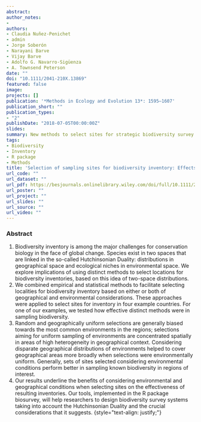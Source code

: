 ```yaml
---
abstract: 
author_notes:
-
authors:
- Claudia Nuñez-Penichet
- admin
- Jorge Soberón
- Narayani Barve
- Vijay Barve
- Adolfo G. Navarro-Sigüenza
- A. Townsend Peterson
date: ""
doi: "10.1111/2041-210X.13869"
featured: false
image:
projects: []
publication: '*Methods in Ecology and Evolution 13*: 1595–1607'
publication_short: ""
publication_types:
- "2"
publishDate: "2018-07-05T00:00:00Z"
slides: 
summary: New methods to select sites for strategic biodiversity survey.
tags:
- Biodiversity
- Inventory
- R package
- Methods
title: 'Selection of sampling sites for biodiversity inventory: Effects of environmental and geographical considerations'
url_code: ""
url_dataset: ""
url_pdf: https://besjournals.onlinelibrary.wiley.com/doi/full/10.1111/2041-210X.13869
url_poster: ""
url_project: ""
url_slides: ""
url_source: ""
url_video: ""
---
```


### Abstract

1. Biodiversity inventory is among the major challenges for conservation biology in the face of global change. Species exist in two spaces that are linked in the so-called Hutchinsonian Duality: distributions in geographical space and ecological niches in environmental space. We explore implications of using distinct methods to select locations for biodiversity inventories, based on this idea of two-space distributions.
2. We combined empirical and statistical methods to facilitate selecting localities for biodiversity inventory based on either or both of geographical and environmental considerations. These approaches were applied to select sites for inventory in four example countries. For one of our examples, we tested how effective distinct methods were in sampling biodiversity.
3. Random and geographically uniform selections are generally biased towards the most common environments in the regions; selections aiming for uniform sampling of environments are concentrated spatially in areas of high heterogeneity in geographical context. Considering disparate geographical distributions of environments helped to cover geographical areas more broadly when selections were environmentally uniform. Generally, sets of sites selected considering environmental conditions perform better in sampling known biodiversity in regions of interest.
4. Our results underline the benefits of considering environmental and geographical conditions when selecting sites on the effectiveness of resulting inventories. Our tools, implemented in the R package biosurvey, will help researchers to design biodiversity survey systems taking into account the Hutchinsonian Duality and the crucial considerations that it suggests.
{style="text-align: justify;"}

<br>
